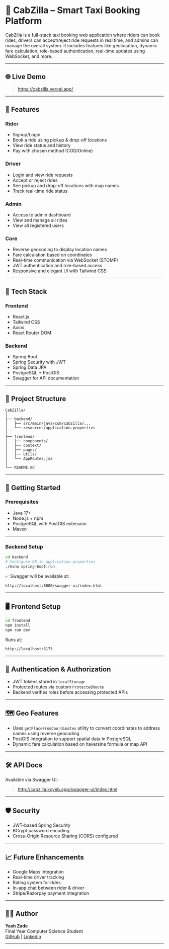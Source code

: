 # 🚖 CabZilla – Smart Taxi Booking Platform

CabZilla is a full-stack taxi booking web application where riders can book rides, drivers can accept/reject ride requests in real time, and admins can manage the overall system. It includes features like geolocation, dynamic fare calculation, role-based authentication, real-time updates using WebSocket, and more.

---

## 🌐 Live Demo

> https://cabzilla.vercel.app/

---

## 📌 Features

### Rider
- Signup/Login
- Book a ride using pickup & drop-off locations
- View ride status and history
- Pay with chosen method (COD/Online)

### Driver
- Login and view ride requests
- Accept or reject rides
- See pickup and drop-off locations with map names
- Track real-time ride status

### Admin
- Access to admin dashboard
- View and manage all rides
- View all registered users

### Core
- Reverse geocoding to display location names
- Fare calculation based on coordinates
- Real-time communication via WebSocket (STOMP)
- JWT authentication and role-based access
- Responsive and elegant UI with Tailwind CSS

---

## 🧱 Tech Stack

### Frontend
- React.js
- Tailwind CSS
- Axios
- React Router DOM

### Backend
- Spring Boot
- Spring Security with JWT
- Spring Data JPA
- PostgreSQL + PostGIS
- Swagger for API documentation

---

## 📁 Project Structure

```
CabZilla/
│
├── backend/
│   ├── src/main/java/com/cabzilla/...
│   └── resources/application.properties
│
├── frontend/
│   ├── components/
│   ├── context/
│   ├── pages/
│   ├── utils/
│   └── AppRoutes.jsx
│
└── README.md
```

---

## 🚀 Getting Started

### Prerequisites
- Java 17+
- Node.js + npm
- PostgreSQL with PostGIS extension
- Maven

---

### Backend Setup

```bash
cd backend
# Configure DB in application.properties
./mvnw spring-boot:run
```

✅ Swagger will be available at:

```bash
http://localhost:8080/swagger-ui/index.html
```

---

## 🖥️ Frontend Setup

```bash
cd frontend
npm install
npm run dev
```

Runs at:

```bash
http://localhost:5173
```

---

## 🔐 Authentication & Authorization

- JWT tokens stored in `localStorage`
- Protected routes via custom `ProtectedRoute`
- Backend verifies roles before accessing protected APIs

---

## 🗺️ Geo Features

- Uses `getPlaceFromCoordinates` utility to convert coordinates to address names using reverse geocoding
- PostGIS integration to support spatial data in PostgreSQL
- Dynamic fare calculation based on haversine formula or map API

---

## 🛠️ API Docs

Available via Swagger UI:

> http://cabzilla.koyeb.app/swagger-ui/index.html


---

## 🛡️ Security

- JWT-based Spring Security
- BCrypt password encoding
- Cross-Origin Resource Sharing (CORS) configured

---

## 📈 Future Enhancements

- Google Maps integration
- Real-time driver tracking
- Rating system for rides
- In-app chat between rider & driver
- Stripe/Razorpay payment integration

---

## 👨‍💻 Author

**Yash Zade**  
Final Year Computer Science Student  
[GitHub](https://github.com/Yash-Zade) | [LinkedIn](https://www.linkedin.com/in/yash-zade/)

---

